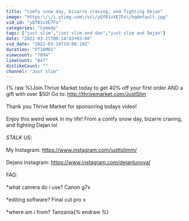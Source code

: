 ```yaml
---
title: "Comfy snow day, bizarre craving, and fighting Dejan"
image: "https:\/\/i.ytimg.com\/vi\/yQfB1vXE7Fo\/hqdefault.jpg"
vid_id: "yQfB1vXE7Fo"
categories: "Comedy"
tags: ["just slim","just slim and dan","just slim and Dejan"]
date: "2022-03-21T00:14:03+03:00"
vid_date: "2022-03-18T19:00:19Z"
duration: "PT16M6S"
viewcount: "7094"
likeCount: "847"
dislikeCount: ""
channel: "Just slim"
---
```

{% raw %}Join Thrive Market today to get 40% off your first order AND a gift with over $50!  Go to:  <a rel="nofollow" target="blank" href="http://thrivemarket.com/JustSlim">http://thrivemarket.com/JustSlim</a><br /> <br />Thank you Thrive Market for sponsoring todays video!<br /><br />Enjoy this weird week in my life! From a comfy snow day, bizarre craving, and fighting Dejan lol <br /><br />*STALK US*:<br /><br />My Instagram: <a rel="nofollow" target="blank" href="https://www.instagram.com/justtslimm/​​">https://www.instagram.com/justtslimm/​​</a><br /><br />Dejans instagram: <a rel="nofollow" target="blank" href="https://www.instagram.com/dejanlunova/​">https://www.instagram.com/dejanlunova/​</a><br /><br />FAQ:<br /><br />*what camera do i use? Canon g7x<br /><br />*editing software? Final cut pro x<br /><br />*where am i from? Tanzania{% endraw %}
